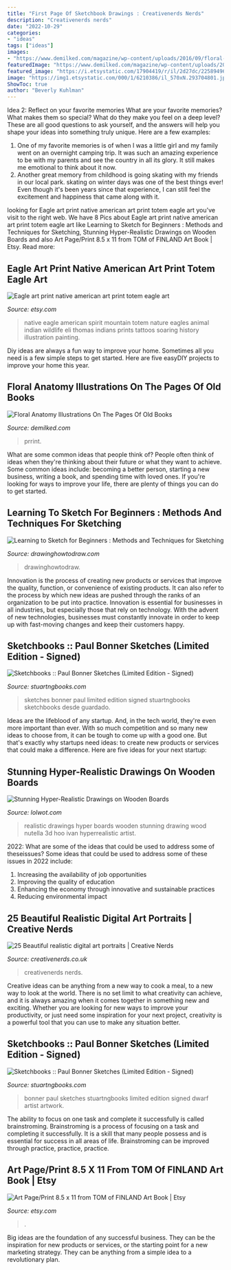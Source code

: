 ```yaml
---
title: "First Page Of Sketchbook Drawings : Creativenerds Nerds"
description: "Creativenerds nerds"
date: "2022-10-29"
categories:
- "ideas"
tags: ["ideas"]
images:
- "https://www.demilked.com/magazine/wp-content/uploads/2016/09/floral-anatomy-illustrations-old-book-pages-prrint-14.jpg"
featuredImage: "https://www.demilked.com/magazine/wp-content/uploads/2016/09/floral-anatomy-illustrations-old-book-pages-prrint-14.jpg"
featured_image: "https://i.etsystatic.com/17904419/r/il/2d27dc/2258949615/il_fullxfull.2258949615_84nb.jpg"
image: "https://img1.etsystatic.com/000/1/6210386/il_570xN.293704801.jpg"
ShowToc: true
author: "Beverly Kuhlman"
---
```



Idea 2: Reflect on your favorite memories
What are your favorite memories? What makes them so special? What do they make you feel on a deep level? These are all good questions to ask yourself, and the answers will help you shape your ideas into something truly unique. Here are a few examples: 
1. One of my favorite memories is of when I was a little girl and my family went on an overnight camping trip. It was such an amazing experience to be with my parents and see the country in all its glory. It still makes me emotional to think about it now. 
2. Another great memory from childhood is going skating with my friends in our local park. skating on winter days was one of the best things ever! Even though it's been years since that experience, I can still feel the excitement and happiness that came along with it. 

	

		
looking for Eagle art print native american art print totem eagle art you've visit to the right web. We have 8 Pics about Eagle art print native american art print totem eagle art like Learning to Sketch for Beginners : Methods and Techniques for Sketching, Stunning Hyper-Realistic Drawings on Wooden Boards and also Art Page/Print 8.5 x 11 from TOM of FINLAND Art Book | Etsy. Read more:
		
    
## Eagle Art Print Native American Art Print Totem Eagle Art

<img loading=lazy src="https://img1.etsystatic.com/000/1/6210386/il_570xN.293704801.jpg" onerror="this.onerror=null;this.src='https://tse4.mm.bing.net/th?id=OIP.zFkNyQ12DVpaFHskHYxPAwHaLJ&amp;pid=15.1';" alt="Eagle art print native american art print totem eagle art">

_Source: etsy.com_

>native eagle american spirit mountain totem nature eagles animal indian wildlife eli thomas indians prints tattoos soaring history illustration painting. 

	

Diy ideas are always a fun way to improve your home. Sometimes all you need is a few simple steps to get started. Here are five easyDIY projects to improve your home this year.

    
## Floral Anatomy Illustrations On The Pages Of Old Books

<img loading=lazy src="https://www.demilked.com/magazine/wp-content/uploads/2016/09/floral-anatomy-illustrations-old-book-pages-prrint-14.jpg" onerror="this.onerror=null;this.src='https://tse3.mm.bing.net/th?id=OIP.Z5XBzAf-0tEKdoVykPiOEQHaKe&amp;pid=15.1';" alt="Floral Anatomy Illustrations On The Pages Of Old Books">

_Source: demilked.com_

>prrint. 

	

What are some common ideas that people think of?
People often think of ideas when they're thinking about their future or what they want to achieve. Some common ideas include: becoming a better person, starting a new business, writing a book, and spending time with loved ones. If you're looking for ways to improve your life, there are plenty of things you can do to get started.

    
## Learning To Sketch For Beginners : Methods And Techniques For Sketching

<img loading=lazy src="https://www.drawinghowtodraw.com/drawing-lessons/tutorials/Johnson-School-Art/images/SchoolinginArts_Page_104.png" onerror="this.onerror=null;this.src='https://tse1.mm.bing.net/th?id=OIP.XOXTAF1qSFOGA2BdUarQWQHaLJ&amp;pid=15.1';" alt="Learning to Sketch for Beginners : Methods and Techniques for Sketching">

_Source: drawinghowtodraw.com_

>drawinghowtodraw. 

	

Innovation is the process of creating new products or services that improve the quality, function, or convenience of existing products. It can also refer to the process by which new ideas are pushed through the ranks of an organization to be put into practice. Innovation is essential for businesses in all industries, but especially those that rely on technology. With the advent of new technologies, businesses must constantly innovate in order to keep up with fast-moving changes and keep their customers happy.

    
## Sketchbooks :: Paul Bonner Sketches (Limited Edition - Signed)

<img loading=lazy src="https://stuartngbooks.com/images/detailed/16/Bonner_Sketches_INT7.jpg" onerror="this.onerror=null;this.src='https://tse1.mm.bing.net/th?id=OIP.OsimVGRst7sftSr7v1SnJgAAAA&amp;pid=15.1';" alt="Sketchbooks :: Paul Bonner Sketches (Limited Edition - Signed)">

_Source: stuartngbooks.com_

>sketches bonner paul limited edition signed stuartngbooks sketchbooks desde guardado. 

	

Ideas are the lifeblood of any startup. And, in the tech world, they're even more important than ever. With so much competition and so many new ideas to choose from, it can be tough to come up with a good one. But that's exactly why startups need ideas: to create new products or services that could make a difference. Here are five ideas for your next startup: 

    
## Stunning Hyper-Realistic Drawings On Wooden Boards

<img loading=lazy src="http://cdn.lolwot.com/wp-content/uploads/2014/11/stunning-hyper-realistic-drawings-on-wooden-boards-1.jpg" onerror="this.onerror=null;this.src='https://tse2.mm.bing.net/th?id=OIP.yrdv5xaEeQMzVFI3h4xfHAHaFj&amp;pid=15.1';" alt="Stunning Hyper-Realistic Drawings on Wooden Boards">

_Source: lolwot.com_

>realistic drawings hyper boards wooden stunning drawing wood nutella 3d hoo ivan hyperrealistic artist. 

	

2022: What are some of the ideas that could be used to address some of theseissues?
Some ideas that could be used to address some of these issues in 2022 include: 
1. Increasing the availability of job opportunities 
2. Improving the quality of education 
3. Enhancing the economy through innovative and sustainable practices 
4. Reducing environmental impact 

    
## 25 Beautiful Realistic Digital Art Portraits | Creative Nerds

<img loading=lazy src="https://creativenerds.co.uk/wp-content/uploads/2017/01/color.jpg" onerror="this.onerror=null;this.src='https://tse3.mm.bing.net/th?id=OIP.oVi3T3gQGIJUnPOGsfjbpAHaIO&amp;pid=15.1';" alt="25 Beautiful realistic digital art portraits | Creative Nerds">

_Source: creativenerds.co.uk_

>creativenerds nerds. 

	

Creative ideas can be anything from a new way to cook a meal, to a new way to look at the world. There is no set limit to what creativity can achieve, and it is always amazing when it comes together in something new and exciting. Whether you are looking for new ways to improve your productivity, or just need some inspiration for your next project, creativity is a powerful tool that you can use to make any situation better.

    
## Sketchbooks :: Paul Bonner Sketches (Limited Edition - Signed)

<img loading=lazy src="https://stuartngbooks.com/images/detailed/16/Bonner_Sketches_INT6.jpg" onerror="this.onerror=null;this.src='https://tse2.mm.bing.net/th?id=OIP.gkQe_08BHPXUsZ4Z8hvBBwHaLO&amp;pid=15.1';" alt="Sketchbooks :: Paul Bonner Sketches (Limited Edition - Signed)">

_Source: stuartngbooks.com_

>bonner paul sketches stuartngbooks limited edition signed dwarf artist artwork. 

	

The ability to focus on one task and complete it successfully is called brainstroming. Brainstroming is a process of focusing on a task and completing it successfully. It is a skill that many people possess and is essential for success in all areas of life. Brainstroming can be improved through practice, practice, practice.

    
## Art Page/Print 8.5 X 11 From TOM Of FINLAND Art Book | Etsy

<img loading=lazy src="https://i.etsystatic.com/17904419/r/il/2d27dc/2258949615/il_fullxfull.2258949615_84nb.jpg" onerror="this.onerror=null;this.src='https://tse2.mm.bing.net/th?id=OIP.GU3FwYdsAK9SoHoOk6eiXAHaPf&amp;pid=15.1';" alt="Art Page/Print 8.5 x 11 from TOM of FINLAND Art Book | Etsy">

_Source: etsy.com_

>. 

	

Big ideas are the foundation of any successful business. They can be the inspiration for new products or services, or the starting point for a new marketing strategy. They can be anything from a simple idea to a revolutionary plan.

